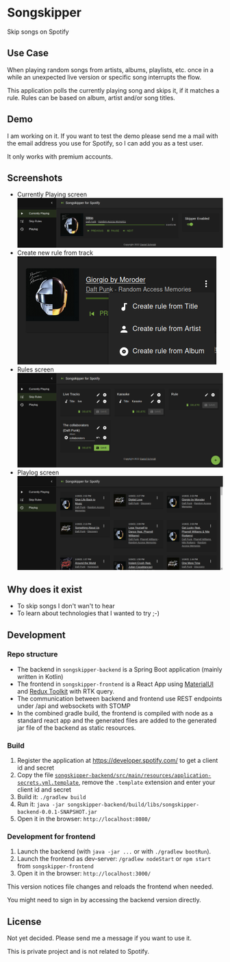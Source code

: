 # Songskipper
Skip songs on Spotify

## Use Case
When playing random songs from artists, albums, playlists, etc. once in a while an unexpected live version or specific song interrupts the flow.

This application polls the currently playing song and skips it, if it matches a rule. Rules can be based on album, artist and/or song titles.

## Demo
I am working on it. If you want to test the demo please send me a mail with the email address you use for Spotify, so I can add you as a test user.

It only works with premium accounts.

## Screenshots
- Currently Playing screen\
![Currently Playing screen](docs/CurrentlyPlaying.png)
- Create new rule from track\
![Create Rule](docs/CreateRule.png)
- Rules screen\
![Skip Rules](docs/SkipRules.png)
- Playlog screen\
![Playlog](docs/Playlog.png)

## Why does it exist
- To skip songs I don't wan't to hear
- To learn about technologies that I wanted to try ;-)

## Development
### Repo structure
- The backend in `songskipper-backend` is a Spring Boot application (mainly written in Kotlin)
- The frontend in `songskipper-frontend` is a React App using [MaterialUI](https://mui.com/) and [Redux Toolkit](https://redux-toolkit.js.org/) with RTK query.
- The communication between backend and frontend use REST endpoints under /api and websockets with STOMP
- In the combined gradle build, the frontend is compiled with node as a standard react app and the generated files are added to the generated jar file of the backend as static resources.

### Build
1. Register the application at https://developer.spotify.com/ to get a client id and secret
2. Copy the file [`songskipper-backend/src/main/resources/application-secrets.yml.template`](songskipper-backend/src/main/resources/application-secrets.yml.template), remove the `.template` extension and enter your client id and secret
3. Build it: `./gradlew build`
4. Run it: `java -jar songskipper-backend/build/libs/songskipper-backend-0.0.1-SNAPSHOT.jar`
5. Open it in the browser: `http://localhost:8080/`

### Development for frontend
1. Launch the backend (with `java -jar ...` or with `./gradlew bootRun`).
2. Launch the frontend as dev-server: `/gradlew nodeStart` or `npm start` from `songskipper-frontend`
3. Open it in the browser: `http://localhost:3000/`

This version notices file changes and reloads the frontend when needed.

You might need to sign in by accessing the backend version directly.

## License
Not yet decided. Please send me a message if you want to use it.

This is private project and is not related to Spotify.
